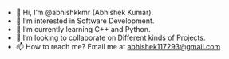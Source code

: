 - 👋 Hi, I’m @abhishkkmr (Abhishek Kumar).
- 👀 I’m interested in Software Development.
- 🌱 I’m currently learning C++ and Python.
- 💞️ I’m looking to collaborate on Different kinds of Projects.
- 📫 How to reach me? Email me at abhishek117293@gmail.com

<!---
abhishkkmr/abhishkkmr is a ✨ special ✨ repository because its `README.md` (this file) appears on your GitHub profile.
You can click the Preview link to take a look at your changes.
--->
